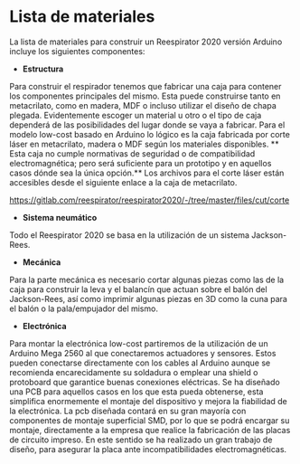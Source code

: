 # Lista de materiales

La lista de materiales para construir un Reespirator 2020 versión Arduino incluye los siguientes componentes:

* **Estructura**

Para construir el respirador tenemos que fabricar una caja para contener los componentes principales del mismo. Esta puede construirse tanto en metacrilato, como en madera, MDF o incluso utilizar el diseño de chapa plegada. 
Evidentemente escoger un material u otro o el tipo de caja dependerá de las posibilidades del lugar donde se vaya a fabricar.
Para el modelo low-cost basado en Arduino lo lógico es la caja fabricada por corte láser en metacrilato, madera o MDF según los materiales disponibles. 
** Esta caja no cumple normativas de seguridad o de compatibilidad electromagnética; pero será suficiente para un prototipo y en aquellos casos dónde sea la única opción.**
Los archivos para el corte láser están accesibles desde el siguiente enlace a la caja de metacrilato.

https://gitlab.com/reespirator/reespirator2020/-/tree/master/files/cut/corte

* **Sistema neumático**

Todo el Reespirator 2020 se basa en la utilización de un sistema Jackson-Rees.

* **Mecánica**

Para la parte mecánica es necesario cortar algunas piezas como las de la caja para construir la leva y el balancín que actuan sobre el balón del Jackson-Rees, así como imprimir algunas piezas en 3D como la cuna para el balón o la pala/empujador del mismo.

* **Electrónica**

Para montar la electrónica low-cost partiremos de la utilización de un Arduino Mega 2560 al que conectaremos actuadores y sensores. 
Estos pueden conectarse directamente con los cables al Arduino aunque se recomienda encarecidamente su soldadura o emplear una shield o protoboard que garantice buenas conexiones eléctricas.
Se ha diseñado una PCB para aquellos casos en los que esta pueda obtenerse, esta simplifica enormemente el montaje del dispositivo y mejora la fiabilidad de la electrónica. La pcb diseñada contará en su gran mayoría con componentes de montaje superficial SMD, 
por lo que se podrá encargar su montaje, directamente a la empresa que realice la fabricación de las placas de circuito impreso. En este sentido se ha realizado un gran trabajo de diseño, para asegurar la placa ante incompatibilidades electromagnéticas.



